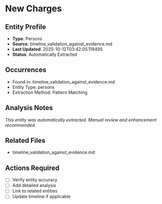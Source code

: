 # New Charges

## Entity Profile
- **Type**: Persons
- **Source**: timeline_validation_against_evidence.md
- **Last Updated**: 2025-10-12T03:42:05.119495
- **Status**: Automatically Extracted

## Occurrences
- Found in: timeline_validation_against_evidence.md
- Entity Type: persons
- Extraction Method: Pattern Matching

## Analysis Notes
*This entity was automatically extracted. Manual review and enhancement recommended.*

## Related Files
- timeline_validation_against_evidence.md

## Actions Required
- [ ] Verify entity accuracy
- [ ] Add detailed analysis
- [ ] Link to related entities
- [ ] Update timeline if applicable
